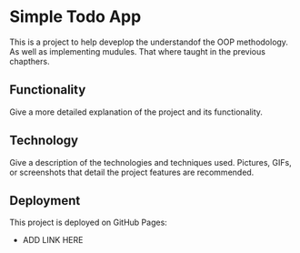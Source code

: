# Simple Todo App

This is a project to help deveplop the understandof the OOP methodology. As well as implementing mudules. That where taught in the previous chapthers.

## Functionality

Give a more detailed explanation of the project and its functionality.

## Technology

Give a description of the technologies and techniques used. Pictures, GIFs, or screenshots that detail the project features are recommended.

## Deployment

This project is deployed on GitHub Pages:

- ADD LINK HERE
